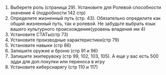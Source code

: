 1. Выберете роль (страница 29). Установите для Ролевой способности значение 4 (подробности 142 стр)
2. Определите жизненный путь (стр. 43). Обязательно определите как общий жизненный путь, так и ролевой. Не забудьте выбрать язык вашего культурного происхождения(уровень владения им 4)
3. Установите СТАТы(стр 73)
4. Установите производные характеристики(стр 79)
5. Установите навыки (стр 86)
6. Запишите оружие и броню (стр 91 и 96)
7. Запишите экиперувоку (стр 99, 102, 103, 105). А еще у вас есть 500 эдди для доп.покупки или переноса в игру
8. Установите киберснарягу (стр 110 и 117)
